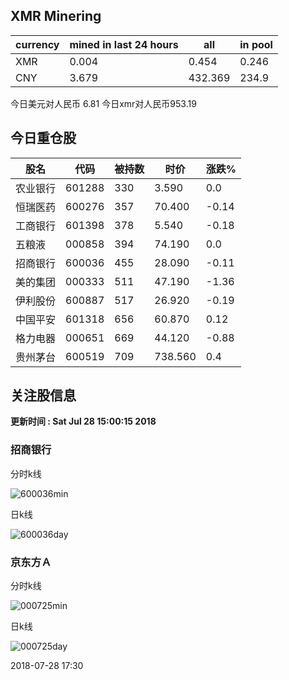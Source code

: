 ## XMR Minering

|currency|mined in last 24 hours|all|in pool|
|---|---|---|---|
|XMR|0.004|0.454|0.246|
|CNY|3.679|432.369|234.9|

今日美元对人民币 6.81	今日xmr对人民币953.19


## 今日重仓股 

|股名|代码|被持数|时价|涨跌%|
|---|---|---|---|---|
|农业银行|601288|330|3.590|0.0|
|恒瑞医药|600276|357|70.400|-0.14|
|工商银行|601398|378|5.540|-0.18|
|五粮液|000858|394|74.190|0.0|
|招商银行|600036|455|28.090|-0.11|
|美的集团|000333|511|47.190|-1.36|
|伊利股份|600887|517|26.920|-0.19|
|中国平安|601318|656|60.870|0.12|
|格力电器|000651|669|44.120|-0.88|
|贵州茅台|600519|709|738.560|0.4|

## 关注股信息
**更新时间 : Sat Jul 28 15:00:15 2018**
### 招商银行 
分时k线

![600036min](http://image.sinajs.cn/newchart/min/n/sh600036.gif)

日k线

![600036day](http://image.sinajs.cn/newchart/daily/n/sh600036.gif)

### 京东方Ａ 
分时k线

![000725min](http://image.sinajs.cn/newchart/min/n/sz000725.gif)

日k线

![000725day](http://image.sinajs.cn/newchart/daily/n/sz000725.gif)

2018-07-28 17:30